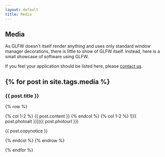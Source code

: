 ```yaml
---
layout: default
title: Media
---
```


## Media

As GLFW doesn't itself render anything and uses only standard window manager
decorations, there is little to show of GLFW itself.  Instead, here is a small
showcase of software using GLFW.

If you feel your application should be listed here, please
[contact us](community.html).

{% for post in site.tags.media %}
---

### {{ post.title }}

{% row %}

{% col 1-2 %}
{{ post.content }}
{% endcol %}
{% col 1-2 %}
![{{ post.photoalt }}]({{ post.photourl }})

<p class="note">{{ post.copynotice }}</p>
{% endcol %}
{% endrow %}

{% endfor %}
